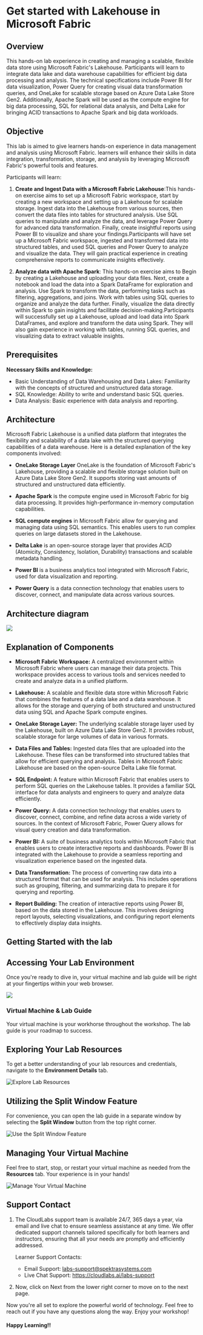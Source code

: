 # Get started with Lakehouse in Microsoft Fabric

## Overview 
This hands-on lab experience in creating and managing a scalable, flexible data store using Microsoft Fabric's Lakehouse. Participants will learn to integrate data lake and data warehouse capabilities for efficient big data processing and analysis. The technical specifications include Power BI for data visualization, Power Query for creating visual data transformation queries, and OneLake for scalable storage based on Azure Data Lake Store Gen2. Additionally, Apache Spark will be used as the compute engine for big data processing, SQL for relational data analysis, and Delta Lake for bringing ACID transactions to Apache Spark and big data workloads.

## Objective

This lab is aimed to give learners hands-on experience in data management and analysis using Microsoft Fabric. learners will enhance their skills in data integration, transformation, storage, and analysis by leveraging Microsoft Fabric's powerful tools and features.

Participants will learn:

1. **Create and Ingest Data with a Microsoft Fabric Lakehouse**:This hands-on exercise aims to set up a Microsoft Fabric workspace, start by creating a new workspace and setting up a Lakehouse for scalable storage. Ingest data into the Lakehouse from various sources, then convert the data files into tables for structured analysis. Use SQL queries to manipulate and analyze the data, and leverage Power Query for advanced data transformation. Finally, create insightful reports using Power BI to visualize and share your findings.Participants will have set up a Microsoft Fabric workspace, ingested and transformed data into structured tables, and used SQL queries and Power Query to analyze and visualize the data. They will gain practical experience in creating comprehensive reports to communicate insights effectively.

2. **Analyze data with Apache Spark**: This hands-on exercise aims to Begin by creating a Lakehouse and uploading your data files. Next, create a notebook and load the data into a Spark DataFrame for exploration and analysis. Use Spark to transform the data, performing tasks such as filtering, aggregations, and joins. Work with tables using SQL queries to organize and analyze the data further. Finally, visualize the data directly within Spark to gain insights and facilitate decision-making.Participants will successfully set up a Lakehouse, upload and load data into Spark DataFrames, and explore and transform the data using Spark. They will also gain experience in working with tables, running SQL queries, and visualizing data to extract valuable insights.


## Prerequisites 

**Necessary Skills and Knowledge:**

- Basic Understanding of Data Warehousing and Data Lakes: Familiarity with the concepts of structured and unstructured data storage.
- SQL Knowledge: Ability to write and understand basic SQL queries.
- Data Analysis: Basic experience with data analysis and reporting.


## Architecture

Microsoft Fabric Lakehouse is a unified data platform that integrates the flexibility and scalability of a data lake with the structured querying capabilities of a data warehouse. Here is a detailed explanation of the key components involved:

- **OneLake Storage Layer** OneLake is the foundation of Microsoft Fabric's Lakehouse, providing a scalable and flexible storage solution built on Azure Data Lake Store Gen2. It supports storing vast amounts of structured and unstructured data efficiently.

- **Apache Spark** is the compute engine used in Microsoft Fabric for big data processing. It provides high-performance in-memory computation capabilities.

- **SQL compute engines** in Microsoft Fabric allow for querying and managing data using SQL semantics. This enables users to run complex queries on large datasets stored in the Lakehouse.

- **Delta Lake** is an open-source storage layer that provides ACID (Atomicity, Consistency, Isolation, Durability) transactions and scalable metadata handling.

- **Power BI** is a business analytics tool integrated with Microsoft Fabric, used for data visualization and reporting.

- **Power Query** is a data connection technology that enables users to discover, connect, and manipulate data across various sources.


## Architecture diagram

![](./Images/final-image-1.jpg)

## Explanation of Components

- **Microsoft Fabric Workspace:** A centralized environment within Microsoft Fabric where users can manage their data projects. This workspace provides access to various tools and services needed to create and analyze data in a unified platform.

- **Lakehouse:** A scalable and flexible data store within Microsoft Fabric that combines the features of a data lake and a data warehouse. It allows for the storage and querying of both structured and unstructured data using SQL and Apache Spark compute engines.

- **OneLake Storage Layer:** The underlying scalable storage layer used by the Lakehouse, built on Azure Data Lake Store Gen2. It provides robust, scalable storage for large volumes of data in various formats.

- **Data Files and Tables:** Ingested data files that are uploaded into the Lakehouse. These files can be transformed into structured tables that allow for efficient querying and analysis. Tables in Microsoft Fabric Lakehouse are based on the open-source Delta Lake file format.

- **SQL Endpoint:** A feature within Microsoft Fabric that enables users to perform SQL queries on the Lakehouse tables. It provides a familiar SQL interface for data analysts and engineers to query and analyze data efficiently.

- **Power Query:** A data connection technology that enables users to discover, connect, combine, and refine data across a wide variety of sources. In the context of Microsoft Fabric, Power Query allows for visual query creation and data transformation.

- **Power BI:** A suite of business analytics tools within Microsoft Fabric that enables users to create interactive reports and dashboards. Power BI is integrated with the Lakehouse to provide a seamless reporting and visualization experience based on the ingested data.

- **Data Transformation:** The process of converting raw data into a structured format that can be used for analysis. This includes operations such as grouping, filtering, and summarizing data to prepare it for querying and reporting.

- **Report Building:** The creation of interactive reports using Power BI, based on the data stored in the Lakehouse. This involves designing report layouts, selecting visualizations, and configuring report elements to effectively display data insights.

## Getting Started with the lab

## Accessing Your Lab Environment

Once you're ready to dive in, your virtual machine and lab guide will be right at your fingertips within your web browser.
 
![](./Images/labguide.png)

### Virtual Machine & Lab Guide
 
Your virtual machine is your workhorse throughout the workshop. The lab guide is your roadmap to success.
 
## Exploring Your Lab Resources
 
To get a better understanding of your lab resources and credentials, navigate to the **Environment Details** tab.
 
![Explore Lab Resources](./Images/env.png)
 
## Utilizing the Split Window Feature
 
For convenience, you can open the lab guide in a separate window by selecting the **Split Window** button from the top right corner.
 
![Use the Split Window Feature](./Images/spl.png)
 
## Managing Your Virtual Machine
 
Feel free to start, stop, or restart your virtual machine as needed from the **Resources** tab. Your experience is in your hands!
 
![Manage Your Virtual Machine](./Images/res.png)
 

## Support Contact

1. The CloudLabs support team is available 24/7, 365 days a year, via email and live chat to ensure seamless assistance at any time. We offer dedicated support channels tailored specifically for both learners and instructors, ensuring that all your needs are promptly and efficiently addressed.

   Learner Support Contacts:

    - Email Support: labs-support@spektrasystems.com
    - Live Chat Support: https://cloudlabs.ai/labs-support


2. Now, click on Next from the lower right corner to move on to the next page.

Now you're all set to explore the powerful world of technology. Feel free to reach out if you have any questions along the way. Enjoy your workshop!

#### Happy Learning!!
